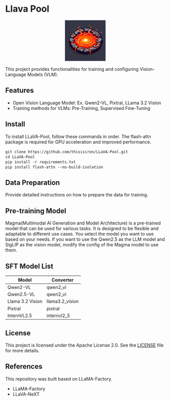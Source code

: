 # Llava Pool
<p align="center">
    <img src="assets/llavapool.png" width=128>
</p>

This project provides functionalities for training and configuring Vision-Language Models (VLM).

## Features
- Open Vision Language Model: Ex. Qwen2-VL, Pixtral, LLama 3.2 Vision
- Training methods for VLMs: Pre-Training, Supervised Fine-Tuning

## Install
To install LLaVA-Pool, follow these commands in order. The flash-attn package is required for GPU acceleration and improved performance.
```
git clone https://github.com/thisisiron/LLaVA-Pool.git
cd LLaVA-Pool
pip install -r requirements.txt
pip install flash-attn --no-build-isolation
```

## Data Preparation
Provide detailed instructions on how to prepare the data for training.

## Pre-training Model
Magma(Multimodal AI Generation and Model Architecture) is a pre-trained model that can be used for various tasks. It is designed to be flexible and adaptable to different use cases. You select the model you want to use based on your needs. If you want to use the Qwen2.5 as the LLM model and SigLIP as the vision model, modify the config of the Magma model to use them.

## SFT Model List

| Model | Converter |
| --- | --- |
| Qwen2-VL | qwen2_vl |
| Qwen2.5-VL | qwen2_vl |
| Llama 3.2 Vision | llama3.2_vision |
| Pixtral | pixtral |
| InternVL2.5 | internvl2_5 |

## License
This project is licensed under the Apache License 2.0. See the [LICENSE](LICENSE) file for more details.

## References
This repository was built based on LLaMA-Factory.

- LLaMA-Factory
- LLaVA-NeXT

